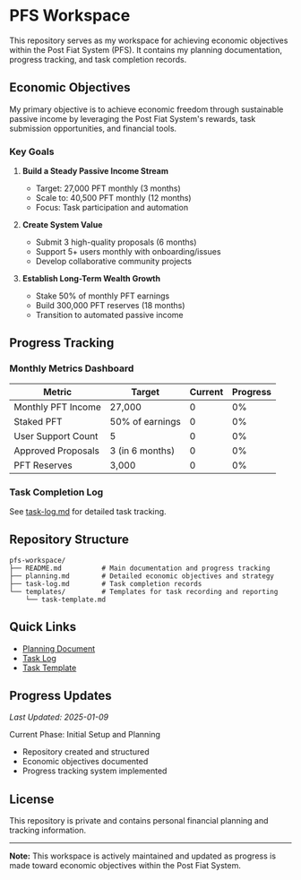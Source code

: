 # PFS Workspace

This repository serves as my workspace for achieving economic objectives within the Post Fiat System (PFS). It contains my planning documentation, progress tracking, and task completion records.

## Economic Objectives

My primary objective is to achieve economic freedom through sustainable passive income by leveraging the Post Fiat System's rewards, task submission opportunities, and financial tools.

### Key Goals

1. **Build a Steady Passive Income Stream**
   - Target: 27,000 PFT monthly (3 months)
   - Scale to: 40,500 PFT monthly (12 months)
   - Focus: Task participation and automation

2. **Create System Value**
   - Submit 3 high-quality proposals (6 months)
   - Support 5+ users monthly with onboarding/issues
   - Develop collaborative community projects

3. **Establish Long-Term Wealth Growth**
   - Stake 50% of monthly PFT earnings
   - Build 300,000 PFT reserves (18 months)
   - Transition to automated passive income

## Progress Tracking

### Monthly Metrics Dashboard

| Metric | Target | Current | Progress |
|--------|---------|----------|-----------|
| Monthly PFT Income | 27,000 | 0 | 0% |
| Staked PFT | 50% of earnings | 0 | 0% |
| User Support Count | 5 | 0 | 0% |
| Approved Proposals | 3 (in 6 months) | 0 | 0% |
| PFT Reserves | 3,000 | 0 | 0% |

### Task Completion Log

See [task-log.md](task-log.md) for detailed task tracking.

## Repository Structure

```
pfs-workspace/
├── README.md          # Main documentation and progress tracking
├── planning.md        # Detailed economic objectives and strategy
├── task-log.md        # Task completion records
└── templates/         # Templates for task recording and reporting
    └── task-template.md
```

## Quick Links

- [Planning Document](planning.md)
- [Task Log](task-log.md)
- [Task Template](templates/task-template.md)

## Progress Updates

*Last Updated: 2025-01-09*

Current Phase: Initial Setup and Planning
- Repository created and structured
- Economic objectives documented
- Progress tracking system implemented

## License

This repository is private and contains personal financial planning and tracking information.

---

**Note:** This workspace is actively maintained and updated as progress is made toward economic objectives within the Post Fiat System.
